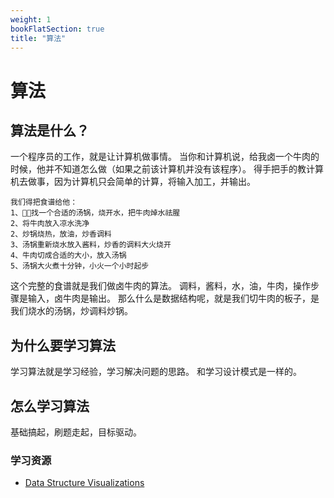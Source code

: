 ```yaml
---
weight: 1
bookFlatSection: true
title: "算法"
---
```


# 算法

## 算法是什么？
一个程序员的工作，就是让计算机做事情。
当你和计算机说，给我卤一个牛肉的时候，他并不知道怎么做（如果之前该计算机并没有该程序）。
得手把手的教计算机去做事，因为计算机只会简单的计算，将输入加工，并输出。

```
我们得把食谱给他：
1、找一个合适的汤锅，烧开水，把牛肉焯水祛腥
2、将牛肉放入凉水洗净
2、炒锅烧热，放油，炒香调料
3、汤锅重新烧水放入酱料，炒香的调料大火烧开
4、牛肉切成合适的大小，放入汤锅
5、汤锅大火煮十分钟，小火一个小时起步
```

这个完整的食谱就是我们做卤牛肉的算法。
调料，酱料，水，油，牛肉，操作步骤是输入，卤牛肉是输出。
那么什么是数据结构呢，就是我们切牛肉的板子，是我们烧水的汤锅，炒调料炒锅。

## 为什么要学习算法
学习算法就是学习经验，学习解决问题的思路。
和学习设计模式是一样的。

## 怎么学习算法
基础搞起，刷题走起，目标驱动。

### 学习资源
* [Data Structure Visualizations](https://www.cs.usfca.edu/~galles/visualization/Algorithms.html)
